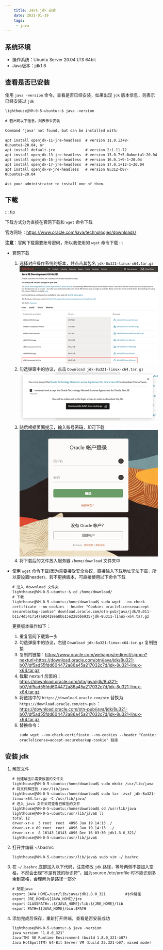 ```yaml
---
    title: Java jdk 安装
    date: 2021-01-19
    tags:
     - java
---
```


<Boxx/>

## 系统环境

- 操作系统：Ubuntu Server 20.04 LTS 64bit
- Java版本：jdk1.8

## 查看是否已安装

使用 `java -version` 命令，查看是否已经安装，如果出现 `jdk` 版本信息，则表示已经安装过 `jdk`

```shell script
lighthouse@VM-0-5-ubuntu:~$ java -version

# 若出现以下信息，则表示未安装

Command 'java' not found, but can be installed with:

apt install openjdk-11-jre-headless  # version 11.0.13+8-0ubuntu1~20.04, or
apt install default-jre              # version 2:1.11-72
apt install openjdk-13-jre-headless  # version 13.0.7+5-0ubuntu1~20.04
apt install openjdk-16-jre-headless  # version 16.0.1+9-1~20.04
apt install openjdk-17-jre-headless  # version 17.0.1+12-1~20.04
apt install openjdk-8-jre-headless   # version 8u312-b07-0ubuntu1~20.04

Ask your administrator to install one of them.
```

## 下载

::: tip

下载方式分为直接在官网下载和 `wget` 命令下载

官方网址：<https://www.oracle.com/java/technologies/downloads/>

**注意**：官网下载需要账号密码，所以我使用的 `wget` 命令下载
:::

- 官网下载
    1. 选择对应操作系统的版本，并点击其包名 `jdk-8u321-linux-x64.tar.gz`
        ![选择版本](./jdk/jdk8-download-1.png)
    1. 勾选弹窗中的协议，点击 `Download jdk-8u321-linux-x64.tar.gz`
        ![下载](./jdk/jdk8-download-2.png)
    1. 随后根据页面提示，输入账号密码，即可下载
        ![账号密码](./jdk/jdk8-download-3.png)
    1. 将下载后的文件放入服务器 `/home/download` 文件夹中

- 使用 `wget` 命令下载(因为需要接受安全协议，直接输入下载地址无法下载，所以要设置header)，若不更换版本，可直接使用以下命令下载
    ``` shell script
    # 进入 dowwnload 文件夹
    lighthouse@VM-0-5-ubuntu:~$ cd /home/download/
    # 下载
    lighthouse@VM-0-5-ubuntu:/home/download$ sudo wget --no-check-certificate --no-cookies --header "Cookie: oraclelicense=accept-securebackup-cookie" download.oracle.com/otn-pub/java/jdk/8u311-b11/4d5417147a92418ea8b615e228bb6935/jdk-8u311-linux-x64.tar.gz
    ```
    更换版本操作如下：
    1. 重复官网下载第一步
    1. 勾选弹窗中的协议，右键 `Download jdk-8u321-linux-x64.tar.gz` 复制链接
    1. 复制的链接：<https://www.oracle.com/webapps/redirect/signon?nexturl=https://download.oracle.com/otn/java/jdk/8u321-b07/df5ad55fdd604472a86a45a217032c7d/jdk-8u321-linux-x64.tar.gz>
    1. 截取 nexturl 后面的：<https://download.oracle.com/otn/java/jdk/8u321-b07/df5ad55fdd604472a86a45a217032c7d/jdk-8u321-linux-x64.tar.gz>
    1. 将链接中的 `https://download.oracle.com/otn` 替换为 `https://download.oracle.com/otn-pub` ：<https://download.oracle.com/otn-pub/java/jdk/8u321-b07/df5ad55fdd604472a86a45a217032c7d/jdk-8u321-linux-x64.tar.gz>
    1. 替换命令：
        ```shell script
        sudo wget --no-check-certificate --no-cookies --header "Cookie: oraclelicense=accept-securebackup-cookie" 链接
        ```

## 安装 jdk

1. 解压文件
    ```shell script
    # 创建解压后需要放置的文件夹
    lighthouse@VM-0-5-ubuntu:/home/download$ sudo mkdir /usr/lib/java
    # 将文件解压到 /usr/lib/java
    lighthouse@VM-0-5-ubuntu:/home/download$ sudo tar -zvxf jdk-8u321-linux-x64.tar.gz -C /usr/lib/java/
    # 进入 java 文件夹可查看已解压的文件
    lighthouse@VM-0-5-ubuntu:/home/download$ cd /usr/lib/java
    lighthouse@VM-0-5-ubuntu:/usr/lib/java$ ll
    total 12
    drwxr-xr-x  3 root  root  4096 Jan 19 14:13 ./
    drwxr-xr-x 89 root  root  4096 Jan 19 14:13 ../
    drwxr-xr-x  8 10143 10143 4096 Dec 16 03:30 jdk1.8.0_321/
    lighthouse@VM-0-5-ubuntu:/usr/lib/java$ 
    ```
1. 打开并编辑 ~/.bashrc
    ```shell script
    lighthouse@VM-0-5-ubuntu:/usr/lib/java$ sudo vim ~/.bashrc 
    ```
1. 在 `~/.bashrc` 底部加入以下代码，注意修改 `jdk` 路径，等号两侧不要加入空格，不然会出现“不是有效的标识符”，因为source /etc/profile 时不能识别多余到空格，会理解为是路径一部分
    ```shell script
    # 配置java
    export JAVA_HOME=/usr/lib/java/jdk1.8.0_321         #jdk路径
    export JRE_HOME=${JAVA_HOME}/jre
    export CLASSPATH=.:${JAVA_HOME}/lib:${JRE_HOME}/lib
    export PATH=${JAVA_HOME}/bin:$PATH
    ```
1. 添加完成后保存，重新打开终端，查看是否安装成功
    ```shell script
    lighthouse@VM-0-5-ubuntu:~$ java -version
    java version "1.8.0_321"
    Java(TM) SE Runtime Environment (build 1.8.0_321-b07)
    Java HotSpot(TM) 64-Bit Server VM (build 25.321-b07, mixed mode)
    ```
